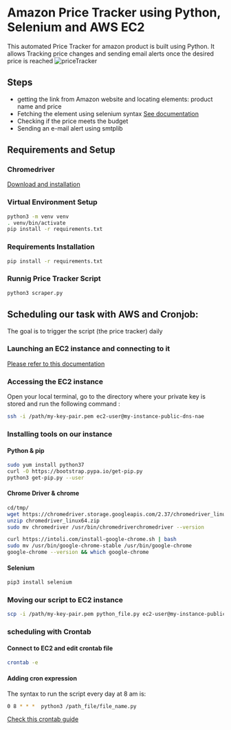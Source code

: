 # Amazon Price Tracker using Python, Selenium and AWS EC2  
 This automated Price Tracker for amazon product is built using Python. It allows Tracking price changes and sending email alerts once the desired price is reached 
 ![priceTracker](https://user-images.githubusercontent.com/54501663/163172724-473bb607-6654-4ea2-a630-6d5be4cd3a4b.png)

## Steps 
- getting the link from Amazon website and locating elements: product name and price
- Fetching the element using selenium syntax  [See documentation](https://selenium-python.readthedocs.io/locating-elements.html)
- Checking if the price meets the budget
- Sending an e-mail alert using smtplib 

## Requirements and Setup  
### Chromedriver 

[Download and installation](https://chromedriver.chromium.org/getting-started)

### 
### Virtual Environment Setup 
```bash
python3 -m venv venv
. venv/bin/activate
pip install -r requirements.txt
```
### Requirements Installation 

```bash
pip install -r requirements.txt
```
### Runnig Price Tracker Script 
```bash
python3 scraper.py
```
## Scheduling our task with AWS and Cronjob: 
The goal is to trigger the script (the price tracker) daily 
### Launching an EC2 instance and connecting to it 

[Please refer to this documentation](https://docs.aws.amazon.com/AWSEC2/latest/UserGuide/EC2_GetStarted.html)

### Accessing the EC2 instance 
Open your local terminal, go to the directory where your private key is stored and run the following command : 
```bash
ssh -i /path/my-key-pair.pem ec2-user@my-instance-public-dns-nae
```
### Installing tools on our instance
#### Python & pip 
```bash
sudo yum install python37
curl -O https://bootstrap.pypa.io/get-pip.py
python3 get-pip.py --user
```

#### Chrome Driver & chrome 
```bash
cd/tmp/
wget https://chromedriver.storage.googleapis.com/2.37/chromedriver_linux64.zip
unzip chromedriver_linux64.zip
sudo mv chromedriver /usr/bin/chromedriverchromedriver --version

```
```bash 
curl https://intoli.com/install-google-chrome.sh | bash
sudo mv /usr/bin/google-chrome-stable /usr/bin/google-chrome
google-chrome --version && which google-chrome
```
#### Selenium 
```bash
pip3 install selenium
```
### Moving our script to EC2 instance 
```bash
scp -i /path/my-key-pair.pem python_file.py ec2-user@my-instance-public-dns-nae:~
```
### scheduling with Crontab 
#### Connect to EC2 and edit crontab file 
```bash
crontab -e
```
#### Adding cron expression 
The syntax to run the script every day at 8 am is: 
```bash 
0 8 * * *  python3 /path_file/file_name.py
```
[Check this crontab guide](https://phoenixnap.com/kb/set-up-cron-job-linux)

